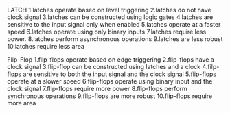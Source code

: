 LATCH
1.latches operate based on level triggering
2.latches do not have clock signal
3.latches can be constructed using logic gates
4.latches are sensitive to the input signal only when enabled
5.latches operate at a faster speed
6.latches operate using only binary inputs
7.latches require less power.
8.latches perform asynchronous operations
9.latches are less robust
10.latches require less area

Flip-Flop
1.filp-flops operate based on edge triggering
2.flip-flops have a clock signal
3.flip-flop can be constructed using latches and a clock
4.filp-flops are sensitive to both the input signal and the clock signal
5.flip-flops operate at a slower speed
6.flip-flops operate using binary input and the clock signal
7.flip-flops require more power
8.flip-flops perform synchronous operations
9.flip-flops are more robust
10.flip-flops require more area
